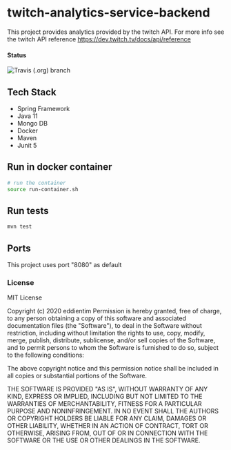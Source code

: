 # twitch-analytics-service-backend
This project provides analytics provided by the twitch API. For more info see the twitch API reference https://dev.twitch.tv/docs/api/reference 

#### Status

![Travis (.org) branch](https://img.shields.io/travis/eddientim/twitch-analytics-service-backend/feat/setup-docker-and-endpoint)

## Tech Stack 
- Spring Framework
- Java 11
- Mongo DB
- Docker
- Maven
- Junit 5

## Run in docker container
```bash
# run the container
source run-container.sh
```

## Run tests
```bash
mvn test
```

## Ports
This project uses port "8080" as default

### License
MIT License

Copyright (c) 2020 eddientim
Permission is hereby granted, free of charge, to any person obtaining a copy of this software and associated documentation files (the "Software"), to deal in the Software without restriction, including without limitation the rights to use, copy, modify, merge, publish, distribute, sublicense, and/or sell copies of the Software, and to permit persons to whom the Software is furnished to do so, subject to the following conditions:

The above copyright notice and this permission notice shall be included in all copies or substantial portions of the Software.

THE SOFTWARE IS PROVIDED "AS IS", WITHOUT WARRANTY OF ANY KIND, EXPRESS OR IMPLIED, INCLUDING BUT NOT LIMITED TO THE WARRANTIES OF MERCHANTABILITY, FITNESS FOR A PARTICULAR PURPOSE AND NONINFRINGEMENT. IN NO EVENT SHALL THE AUTHORS OR COPYRIGHT HOLDERS BE LIABLE FOR ANY CLAIM, DAMAGES OR OTHER LIABILITY, WHETHER IN AN ACTION OF CONTRACT, TORT OR OTHERWISE, ARISING FROM, OUT OF OR IN CONNECTION WITH THE SOFTWARE OR THE USE OR OTHER DEALINGS IN THE SOFTWARE.
